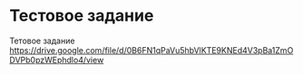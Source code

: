 # Тестовое задание

Тетовое задание
https://drive.google.com/file/d/0B6FN1qPaVu5hbVlKTE9KNEd4V3pBa1ZmODVPb0pzWEphdlo4/view